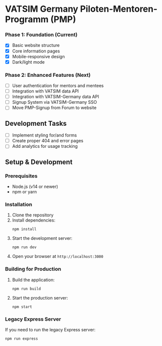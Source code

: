# VATSIM Germany Piloten-Mentoren-Programm (PMP)

### Phase 1: Foundation (Current)
- [x] Basic website structure
- [x] Core information pages
- [x] Mobile-responsive design
- [x] Dark/light mode

### Phase 2: Enhanced Features (Next)
- [ ] User authentication for mentors and mentees
- [ ] Integration with VATSIM data API
- [ ] Integration with VATSIM-Germany data API
- [ ] Signup System via VATSIM-Germany SSO
- [ ] Move PMP-Signup from Forum to website

## Development Tasks
- [ ] Implement styling for/and forms
- [ ] Create proper 404 and error pages
- [ ] Add analytics for usage tracking

## Setup & Development

### Prerequisites
- Node.js (v14 or newer)
- npm or yarn

### Installation
1. Clone the repository
2. Install dependencies:
   ```
   npm install
   ```
3. Start the development server:
   ```
   npm run dev
   ```
4. Open your browser at `http://localhost:3000`

### Building for Production
1. Build the application:
   ```
   npm run build
   ```
2. Start the production server:
   ```
   npm start
   ```

### Legacy Express Server
If you need to run the legacy Express server:
```
npm run express
```
